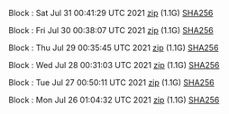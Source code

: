Block [](https://testnet-insight.dashevo.org/insight/block/): Sat Jul 31 00:41:29 UTC 2021 [zip](https://dash-bootstrap.ams3.digitaloceanspaces.com/testnet/2021-07-31/bootstrap.dat.zip) (1.1G) [SHA256](https://dash-bootstrap.ams3.digitaloceanspaces.com/testnet/2021-07-31/sha256.txt)

Block [](https://testnet-insight.dashevo.org/insight/block/): Fri Jul 30 00:38:07 UTC 2021 [zip](https://dash-bootstrap.ams3.digitaloceanspaces.com/testnet/2021-07-30/bootstrap.dat.zip) (1.1G) [SHA256](https://dash-bootstrap.ams3.digitaloceanspaces.com/testnet/2021-07-30/sha256.txt)

Block [](https://testnet-insight.dashevo.org/insight/block/): Thu Jul 29 00:35:45 UTC 2021 [zip](https://dash-bootstrap.ams3.digitaloceanspaces.com/testnet/2021-07-29/bootstrap.dat.zip) (1.1G) [SHA256](https://dash-bootstrap.ams3.digitaloceanspaces.com/testnet/2021-07-29/sha256.txt)

Block [](https://testnet-insight.dashevo.org/insight/block/): Wed Jul 28 00:31:03 UTC 2021 [zip](https://dash-bootstrap.ams3.digitaloceanspaces.com/testnet/2021-07-28/bootstrap.dat.zip) (1.1G) [SHA256](https://dash-bootstrap.ams3.digitaloceanspaces.com/testnet/2021-07-28/sha256.txt)

Block [](https://testnet-insight.dashevo.org/insight/block/): Tue Jul 27 00:50:11 UTC 2021 [zip](https://dash-bootstrap.ams3.digitaloceanspaces.com/testnet/2021-07-27/bootstrap.dat.zip) (1.1G) [SHA256](https://dash-bootstrap.ams3.digitaloceanspaces.com/testnet/2021-07-27/sha256.txt)

Block [](https://testnet-insight.dashevo.org/insight/block/): Mon Jul 26 01:04:32 UTC 2021 [zip](https://dash-bootstrap.ams3.digitaloceanspaces.com/testnet/2021-07-26/bootstrap.dat.zip) (1.1G) [SHA256](https://dash-bootstrap.ams3.digitaloceanspaces.com/testnet/2021-07-26/sha256.txt)
